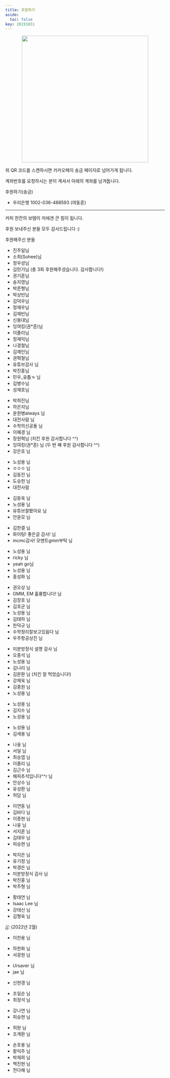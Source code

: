 ```yaml
---
title: 후원하기
aside:
  toc: false
key: 20191031
---
```


<p align="center">
<img width = "400" src = "https://raw.githubusercontent.com/angeloyeo/angeloyeo.github.io/master/pics/donation/kakao_donation_QR.png">
</p>

위 QR 코드를 스캔하시면 카카오페이 송금 페이지로 넘어가게 됩니다.

계좌번호를 요청하시는 분이 계셔서 아래의 계좌를 남겨둡니다.

후원하기(송금)
- 우리은행 1002-036-488593 (여동훈)

------

커피 한잔의 보탬이 저에겐 큰 힘이 됩니다. 

후원 보내주신 분들 모두 감사드립니다 :)

후원해주신 분들

* 진주일님
* 소희(Sohee)님
* 정우성님
* 김민기님 (총 3회 후원해주셨습니다. 감사합니다!)
* 권기훈님
* 송지영님
* 박준형님
* 박상빈님
* 김덕우님
* 정재우님
* 김재빈님
* 신용대님
* 잉여킹(권\*훈)님
* 이졸리님
* 정재익님
* 나경철님
* 김재인님
* 권혁철님
* 유튜브감사 님
* 박진홍님
* 민우_유툽ㄳ 님
* 김병수님
* 성재호님

[//]:# (12월)

* 박희진님
* 하은지님
* 윤원병always 님
* 대전사람 님
* 수학의신공돌 님
* 이혜경 님
* 장원혁님 (치킨 후원 감사합니다 ^^)
* 잉여킹(권*훈) 님 (두 번 째 후원 감사합니다 ^^)
* 강은호 님

[//]:# (1월)

* 노성용 님
* ㅇㅇㅇ 님
* 김동진 님
* 도승헌 님
* 대전사람 

[//]:# (2월)

* 김동욱 님
* 노성용 님
* 유튜브잘봤아요 님
* 안윤모 님

[//]:# (3월)

* 김한결 님
* 화이팅! 좋은글 감사! 님
* mcmc감사! 모멘트gmm부탁 님

[//]:# (4월)
* 노성용 님
* ricky 님
* yeah go님
* 노성용 님
* 홍성화 님

[//]:# (5월)
* 권오상 님
* GMM, EM 훌륭합니다! 님
* 김장호 님
* 김호균 님
* 노성용 님
* 김태하 님
* 한덕규 님
* 수학정리잘보고있음다 님
* 우주항공상진 님

[//]:# (6월)
* 미분방정식 설명 감사 님
* 오종석 님
* 노성용 님
* 김나리 님
* 김문환 님 (치킨 잘 먹었습니다!)
* 강제욱 님
* 김중원 님
* 노성용 님

[//]:# (7월)
* 노성용 님
* 김지수 님
* 노성용 님

[//]:# (8월)
* 노성용 님
* 김세용 님

[//]:# (9월)
* 나웅 님
* 서일 님
* 최승엽 님
* 이졸리 님
* 김근수 님
* 해피추석입니다^^r 님
* 안상수 님
* 유성환 님
* 허담 님

[//]: (10월)
* 이연동 님
* 김바다 님
* 이종현 님
* 나웅 님
* 서지훈 님
* 김태우 님
* 피승현 님

[//]: (11월)
* 박지은 님
* 유기정 님
* 박경은 님
* 미분방정식 감사 님
* 박진홍 님
* 박주형 님

[//]: (12월)
* 황태연 님
* Isaac Lee 님
* 강태신 님
* 김형욱 님

[//]: (2022년 2월)
* 이찬용 님

[//]: (3월)
* 하한화 님
* 서광원 님

[//]: (4월)
* Ursaver 님
* jae 님

[//]: (5월)
* 신현경 님

[//]: (7월)
* 조일순 님
* 최정석 님

[//]:# (8월)
* 강나연 님
* 피승현 님

[//]:# (9월)
* 허완 님
* 조계환 님

[//]:# (10월)
* 손호용 님
* 황익주 님
* 박재희 님
* 백진현 님
* 전다해 님
